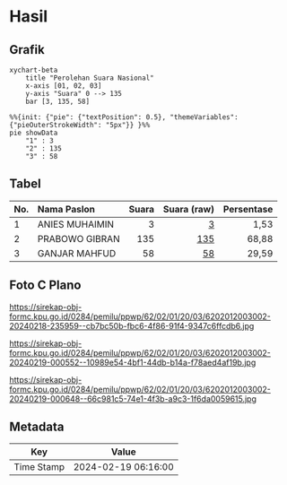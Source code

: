 # Hasil

## Grafik

```mermaid
xychart-beta
    title "Perolehan Suara Nasional"
    x-axis [01, 02, 03]
    y-axis "Suara" 0 --> 135
    bar [3, 135, 58]
```

```mermaid
%%{init: {"pie": {"textPosition": 0.5}, "themeVariables": {"pieOuterStrokeWidth": "5px"}} }%%
pie showData
    "1" : 3
    "2" : 135
    "3" : 58
```

## Tabel

| No. | Nama Paslon    | Suara | Suara (raw) | Persentase |
|:--- |:-------------- | -----:| -----------:| ----------:|
| 1   | ANIES MUHAIMIN | 3     | [3][p-1]    | 1,53       |
| 2   | PRABOWO GIBRAN | 135   | [135][p-2]  | 68,88      |
| 3   | GANJAR MAHFUD  | 58    | [58][p-3]   | 29,59      |


[p-1]: https://github.com/gigit-pemilu/pemilu-2024/blob/main/pilpres/hitung-suara/sub/62-kalimantan-tengah/sub/02-kotawaringin-timur/sub/01-kota-besi/sub/2003-palangan/sub/002-tps/sub/paslon-1.txt
[p-2]: https://github.com/gigit-pemilu/pemilu-2024/blob/main/pilpres/hitung-suara/sub/62-kalimantan-tengah/sub/02-kotawaringin-timur/sub/01-kota-besi/sub/2003-palangan/sub/002-tps/sub/paslon-2.txt
[p-3]: https://github.com/gigit-pemilu/pemilu-2024/blob/main/pilpres/hitung-suara/sub/62-kalimantan-tengah/sub/02-kotawaringin-timur/sub/01-kota-besi/sub/2003-palangan/sub/002-tps/sub/paslon-3.txt

## Foto C Plano

https://sirekap-obj-formc.kpu.go.id/0284/pemilu/ppwp/62/02/01/20/03/6202012003002-20240218-235959--cb7bc50b-fbc6-4f86-91f4-9347c6ffcdb6.jpg

https://sirekap-obj-formc.kpu.go.id/0284/pemilu/ppwp/62/02/01/20/03/6202012003002-20240219-000552--10989e54-4bf1-44db-b14a-f78aed4af19b.jpg

https://sirekap-obj-formc.kpu.go.id/0284/pemilu/ppwp/62/02/01/20/03/6202012003002-20240219-000648--66c981c5-74e1-4f3b-a9c3-1f6da0059615.jpg


## Metadata

| Key        | Value               |
| ---------- | ------------------- |
| Time Stamp | 2024-02-19 06:16:00 |



